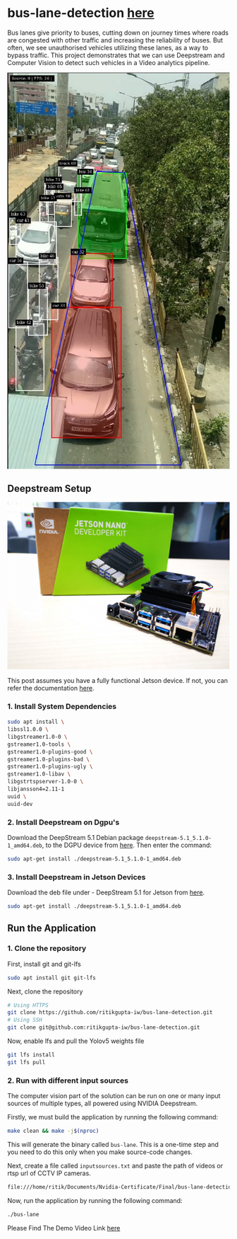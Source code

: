 # bus-lane-detection [here](https://youtu.be/9zxcl0a7zjs)

Bus lanes give priority to buses, cutting down on journey times where roads are congested with other traffic and increasing the reliability of buses. But often, we see unauthorised vehicles utilizing these lanes, as a way to bypass traffic. This project demonstrates that we can use Deepstream and Computer Vision to detect such vehicles in a Video analytics pipeline.

![sample-photo](video/detection.png)


## Deepstream Setup

![Jetson Nano](video/jetson_nano.jpg)


This post assumes you have a fully functional Jetson device. If not, you can refer the documentation [here](https://docs.nvidia.com/jetson/jetpack/install-jetpack/index.html).

### 1. Install System Dependencies

```sh
sudo apt install \
libssl1.0.0 \
libgstreamer1.0-0 \
gstreamer1.0-tools \
gstreamer1.0-plugins-good \
gstreamer1.0-plugins-bad \
gstreamer1.0-plugins-ugly \
gstreamer1.0-libav \
libgstrtspserver-1.0-0 \
libjansson4=2.11-1
uuid \
uuid-dev
```

### 2. Install Deepstream on Dgpu's

Download the DeepStream 5.1 Debian package `deepstream-5.1_5.1.0-1_amd64.deb`, to the DGPU device from [here](https://developer.nvidia.com/deepstream-sdk-download-tesla-archived). Then enter the command:

```sh
sudo apt-get install ./deepstream-5.1_5.1.0-1_amd64.deb
```

### 3. Install Deepstream in Jetson Devices

Download the deb file under - DeepStream 5.1 for Jetson from [here](https://developer.nvidia.com/embedded/deepstream-on-jetson-downloads-archived).

```sh
sudo apt-get install ./deepstream-5.1_5.1.0-1_amd64.deb
```

## Run the Application

### 1. Clone the repository

First, install git and git-lfs

```sh
sudo apt install git git-lfs
```

Next, clone the repository

```sh
# Using HTTPS
git clone https://github.com/ritikgupta-iw/bus-lane-detection.git
# Using SSH
git clone git@github.com:ritikgupta-iw/bus-lane-detection.git
```

Now, enable lfs and pull the Yolov5 weights file

```sh
git lfs install
git lfs pull
```

### 2. Run with different input sources

The computer vision part of the solution can be run on one or many input sources of multiple types, all powered using NVIDIA Deepstream.

Firstly, we must build the application by running the following command:

```sh
make clean && make -j$(nproc)
```

This will generate the binary called `bus-lane`. This is a one-time step and you need to do this only when you make source-code changes.

Next, create a file called `inputsources.txt` and paste the path of videos or rtsp url of CCTV IP cameras.

```sh
file:///home/ritik/Documents/Nvidia-Certificate/Final/bus-lane-detection/video/final.mp4
```

Now, run the application by running the following command:

```sh
./bus-lane
```

Please Find The Demo Video Link [here](https://youtu.be/9zxcl0a7zjs)
